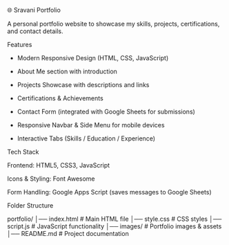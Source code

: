 🌐 Sravani Portfolio

A personal portfolio website to showcase my skills, projects, certifications, and contact details.

 Features

- Modern Responsive Design (HTML, CSS, JavaScript)

- About Me section with introduction

- Projects Showcase with descriptions and links

- Certifications & Achievements

- Contact Form (integrated with Google Sheets for submissions)

- Responsive Navbar & Side Menu for mobile devices

- Interactive Tabs (Skills / Education / Experience)

 Tech Stack

Frontend: HTML5, CSS3, JavaScript

Icons & Styling: Font Awesome

Form Handling: Google Apps Script (saves messages to Google Sheets)


Folder Structure

portfolio/
│── index.html        # Main HTML file
│── style.css         # CSS styles
│── script.js         # JavaScript functionality
│── images/           # Portfolio images & assets
│── README.md         # Project documentation
